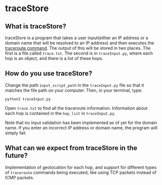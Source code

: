 # traceStore

## What is traceStore?
traceStore is a  program that takes a user input(either an IP address or a domain name that will be resolved to an IP address) and then executes the [traceroute command](https://www.wikiwand.com/en/Traceroute). The output of this will be stored in two places. The first is a file called ```trace.txt```. The second is in ```traceInput.py```, where each hop is an object, and there
is a list of these hops.

## How do you use traceStore?
Change the path ```input_script_path``` in the ```traceInput.py``` file so that it matches the file path on your computer. Then, in your terminal, type:


```python3 traceInput.py```


Open ```trace.txt``` to find all the traceroute information. Information about each hop
is contained in the ```hop_list``` in ```traceInput.py```.


Note that no input validation has been implemented as of yet
for the domain name. If you enter an incorrect IP address or domain
name, the program will simply fail.

## What can we expect from traceStore in the future?
Implementation of geolocation for each hop, and support for different types of ```traceroute```
commands being executed, like using TCP packets instead of ICMP packets.

